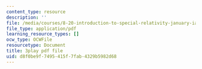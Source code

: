 ```yaml
---
content_type: resource
description: ''
file: /media/courses/8-20-introduction-to-special-relativity-january-iap-2021/d8f0be9f7495415f7fab4329b5982d68_24iPsnbS6_0.pdf
file_type: application/pdf
learning_resource_types: []
ocw_type: OCWFile
resourcetype: Document
title: 3play pdf file
uid: d8f0be9f-7495-415f-7fab-4329b5982d68
---
```


